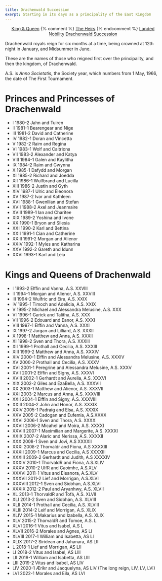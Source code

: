 ```yaml
---
title: Drachenwald Succession
exerpt: Starting in its days as a principality of the East Kingdom
---
```

<p align="center">
<a href="{{ site.baseurl }}{% link royals/index.html %}" class="btn btn--primary">King & Queen</a>
{% comment %}
<a href="{{ site.baseurl }}{% link royals/heirs.html %}" class="btn btn--primary">The Heirs</a>
{% endcomment %}
<a href="{{ site.baseurl }}{% link royals/territorial-royals.md %}" class="btn btn--primary">Landed Nobility</a>
<a href="#" class="btn btn--inverse">Drachenwald Succession</a>
</p>

Drachenwald royals reign for six months at a time, being crowned at 12th night in January, and Midsummer in June.
 
These are the names of those who reigned first over the principality, and then the kingdom, of Drachenwald. 

A.S. is _Anno Societatis_, the Society year, which numbers from 1 May, 1966, the date of The First Tournament. 

# Princes and Princesses of Drachenwald

* I 1980-2 Jahn and Tuiren
* II 1981-1 Bearengear and Nige 
* III 1981-2 David and Catherine 
* IV 1982-1 Doran and Vincetta 
* V 1982-2 Raim and Regina 
* VI 1983-1 Wolf and Caitriona 
* VII 1983-2 Alexander and Katya 
* VIII 1984-1 Galen and Kaylitha
* IX 1984-2 Raim and Gwynna
* X 1985-1 Dafydd and Morgan
* XI 1985-2 Richard and Joedda 
* XII 1986-1 Wulfbrand and Lucilla 
* XIII 1986-2 Justin and Gyth 
* XIV 1987-1 Ulric and Eleonora 
* XV 1987-2 Ivar and Kathleen 
* XVI 1988-1 Gwenllian and Stefan 
* XVII 1988-2 Axel and Jeanmaire 
* XVIII 1989-1 Ian and Charitee 
* XIX 1989-2 Yoshina and Ivone 
* XX 1990-1 Bryon and Silesia 
* XXI 1990-2 Karl and Bettina 
* XXII 1991-1 Cian and Catherine 
* XXIII 1991-2 Morgan and Alienor 
* XXIV 1992-1 Myles and Katharina 
* XXV 1992-2 Gareth and Idunn 
* XXVI 1993-1 Karl and Leia 

# Kings and Queens of Drachenwald

* I 1993-2 Elffin and Vanna, A.S. XXVIII 
* II 1994-1 Morgan and Alienor, A.S. XXVIII
* III 1994-2 Wulfric and Eira, A.S. XXIX
* IV 1995-1 Timoch and Adelicia, A.S. XXIX 
* V 1995-2 Michael and Alessandra Melusine, A.S. XXX 
* VI 1996-1 Garick and Talitha, A.S. XXX 
* VII 1996-2 Edouard and Eanor, A.S. XXXI 
* VIII 1997-1 Elffin and Vanna, A.S. XXXI 
* IX 1997-2 Jurgan and Lilliard, A.S. XXXII 
* X 1998-1 Matthew and Anna, A.S. XXXII 
* XI 1998-2 Sven and Thora, A.S. XXXIII 
* XII 1999-1 Prothall and Cecilia, A.S. XXXIII 
* XIII 1999-2 Matthew and Anna, A.S. XXXIV 
* XIV 2000-1 Elffin and Alessandra Melusine, A.S. XXXIV 
* XV 2000-2 Prothall and Cecilia, A.S. XXXV 
* XVI 2001-1 Peregrine and Alessandra Melusine, A.S. XXXV 
* XVII 2001-2 Elffin and Signy, A.S. XXXVI 
* XVIII 2002-1 Gerhardt and Aurelia, A.S. XXXVI 
* XIX 2002-2 Giles and EzaBella, A.S. XXXVII 
* XX 2003-1 Matthew and Alienor, A.S. XXXVII 
* XXI 2003-2 Marcus and Anna, A.S. XXXVIII 
* XXII 2004-1 Elffin and Signy, A.S. XXXVIII 
* XXIII 2004-2 John and Honor, A.S. XXXIX 
* XXIV 2005-1 Padraig and Elsa, A.S. XXXIX 
* XXV 2005-2 Cadogan and Eufemia, A.S.XXXX 
* XXVI 2006-1 Sven and Thora, A.S. XXXX 
* XXVII 2006-2 Micahel and Moira, A.S. XXXXI 
* XXVIII 2007-1 Maximilian and Margerite, A.S. XXXXI 
* XXIX 2007-2 Alaric and Nerissa, A.S. XXXXII 
* XXX 2008-1 Sven and Jovi, A.S XXXXII 
* XXXI 2008-2 Thorvaldr and Fiona, A.S XXXXIII 
* XXXII 2009-1 Marcus and Cecilia, A.S XXXXIII 
* XXXIII 2009-2 Gerhardt and Judith, A.S XXXXIV 
* XXXIV 2010-1 ThorvaldR and Fiona, A.S.XLIV 
* XXXV 2010-2 UlfR and Caoimhe, A.S.XLV 
* XXXVI 2011-1 Vitus and Eleanora, A.S.XLV 
* XXXVII 2011-2 Lief and Morrigan, A.S.XLVI 
* XXXVIII 2012-1 Sven and Siobhan, A.S.XLVI 
* XXXIX 2012-2 Paul and Aryanhwy, A.S. XLVII 
* XL 2013-1 ThorvaldR and Tofá, A.S. XLVII 
* XLI 2013-2 Sven and Siobhán, A.S. XLVIII 
* XLII 2014-1 Prothall and Cecilia, A.S. XLVIII 
* XLIII 2014-2 Leif and Morrigan, A.S. XLIX 
* XLIV 2015-1 Makarius and Izabella, A.S. XLIX 
* XLV 2015-2 ThorvaldR and Tomoe, A.S. L 
* XLVI 2016-1 Vitus and Isabel, A.S L 
* XLVII 2016-2 Morales and Agnes, AS LI 
* XLVIII 2017-1 William and Isabetta, AS LI 
* XLIX 2017-2 Siridean and Jahanara, AS LII 
* L 2018-1 Lief and Morrigan, AS LII 
* LI 2018-2 Vitus and Isabel, AS LIII 
* LII 2019-1 William and Isabetta, AS LIII
* LIII 2019-2 Vitus and Isabel, AS LIV
* LIV 2020-1 Æríkr and Jacquelyna, AS LIV (The long reign, LIV, LV, LVI)
* LVI 2022-1 Morales and Eila, AS LVI 
